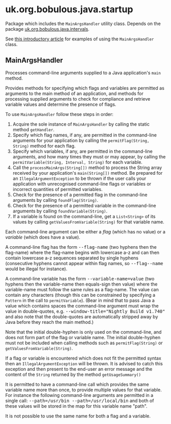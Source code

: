 uk.org.bobulous.java.startup
============================

Package which includes the <code>MainArgsHandler</code> utility class. Depends on the package <a href="https://github.com/Bobulous/uk.org.bobulous.java.intervals">uk.org.bobulous.java.intervals</a>.

<p>See <a href="http://www.bobulous.org.uk/coding/MainArgsHandler.html">this introductory article</a> for examples of using the <code>MainArgsHandler</code> class.</p>

<h2>MainArgsHandler</h2>

Processes command-line arguments supplied to a Java application's
<code>main</code> method.
<p>
Provides methods for specifying which flags and variables are permitted as
arguments to the main method of an application, and methods for processing
supplied arguments to check for compliance and retrieve variable values and
determine the presence of flags.</p>
<p>
To use <code>MainArgsHandler</code> follow these steps in order:</p>
<ol>
<li>Acquire the sole instance of <code>MainArgsHandler</code> by calling the
static method <code>getHandler</code>.</li>
<li>Specify which flag names, if any, are permitted in the command-line
arguments for your application by calling the
<code>permitFlag(String, String)</code> method for each flag.</li>
<li>Specify which variables, if any, are permitted in the command-line
arguments, and how many times they must or may appear, by calling the
<code>permitVariable(String, Interval, String)</code> for each variable.</li>
<li>Call the <code>processMainArgs(String[])</code> method to process the String
array received by your application's <code>main(String[])</code> method. Be
prepared for an <code>IllegalArgumentException</code> to be thrown if the
user calls your application with unrecognised command-line flags or variables
or incorrect quantities of permitted variables.</li>
<li>Check for the presence of a permitted flag in the command-line arguments
by calling <code>foundFlag(String)</code>.</li>
<li>Check for the presence of a permitted variable in the command-line
arguments by calling <code>foundVariable(String)</code>.</li>
<li>If a variable is found on the command-line, get a
<code>List&lt;String&gt;</code> of its values by calling
<code>getValuesFromVariable(String)</code> for that variable name.</li>
</ol>
<p>
Each command-line argument can be either a <dfn>flag</dfn> (which has no
value) or a <dfn>variable</dfn> (which does have a value).</p>
<p>
A command-line flag has the form <kbd>--flag-name</kbd> (two hyphens then the
flag-name) where the flag-name begins with lowercase a-z and can then contain
lowercase a-z sequences separated by single hyphens (consecutive hyphens
cannot appear within flag names, so <kbd>--flag--name</kbd> would be illegal
for instance).</p>
<p>
A command-line variable has the form <kbd>--variable-name=value</kbd> (two
hyphens then the variable-name then equals-sign then value) where the
variable-name must follow the same rules as a flag-name. The value can
contain any characters (though this can be constrained by specifying a
<code>Pattern</code> in the call to <code>permitVariable</code>). (Bear in
mind that to pass Java a value which contains spaces the command-line
argument must wrap the value in double-quotes, e.g.
<kbd>--window-title="Nightly Build v1.740"</kbd> and also note that the
double-quotes are automatically stripped away by Java before they reach the
main method.)</p>
<p>
Note that the initial double-hyphen is only used on the command-line, and
does not form part of the flag or variable name. The initial double-hyphen
must not be included when calling methods such as <code>permitFlag(String)</code>
or <code>getValuesFromVariable(String)</code>.</p>
<p>
If a flag or variable is encountered which does not fit the permitted syntax
then an <code>IllegalArgumentException</code> will be thrown. It is advised
to catch this exception and then present to the end-user an error message and
the content of the <code>String</code> returned by the method
<code>getUsageSummary()</code></p>
<p>
It is permitted to have a command-line call which provides the same variable
name more than once, to provide multiple values for that variable. For
instance the following command-line arguments are permitted in a single call:
<kbd>--path=/usr/bin --path=/usr/local/bin</kbd> and both of these values
will be stored in the map for this variable name "path".</p>
<p>
It is not possible to use the same name for both a flag and a variable.</p>
